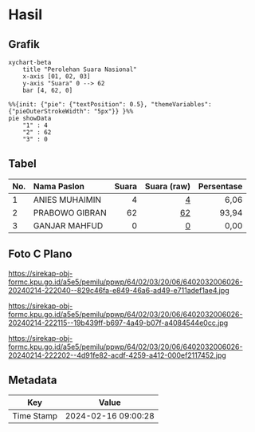 # Hasil

## Grafik

```mermaid
xychart-beta
    title "Perolehan Suara Nasional"
    x-axis [01, 02, 03]
    y-axis "Suara" 0 --> 62
    bar [4, 62, 0]
```

```mermaid
%%{init: {"pie": {"textPosition": 0.5}, "themeVariables": {"pieOuterStrokeWidth": "5px"}} }%%
pie showData
    "1" : 4
    "2" : 62
    "3" : 0
```

## Tabel

| No. | Nama Paslon    | Suara | Suara (raw) | Persentase |
|:--- |:-------------- | -----:| -----------:| ----------:|
| 1   | ANIES MUHAIMIN | 4     | [4][p-1]    | 6,06       |
| 2   | PRABOWO GIBRAN | 62    | [62][p-2]   | 93,94      |
| 3   | GANJAR MAHFUD  | 0     | [0][p-3]    | 0,00       |


[p-1]: https://github.com/gigit-pemilu/pemilu-2024/blob/main/pilpres/hitung-suara/sub/64-kalimantan-timur/sub/02-kutai-kartanegara/sub/03-loa-janan/sub/2006-batuah/sub/026-tps/sub/paslon-1.txt
[p-2]: https://github.com/gigit-pemilu/pemilu-2024/blob/main/pilpres/hitung-suara/sub/64-kalimantan-timur/sub/02-kutai-kartanegara/sub/03-loa-janan/sub/2006-batuah/sub/026-tps/sub/paslon-2.txt
[p-3]: https://github.com/gigit-pemilu/pemilu-2024/blob/main/pilpres/hitung-suara/sub/64-kalimantan-timur/sub/02-kutai-kartanegara/sub/03-loa-janan/sub/2006-batuah/sub/026-tps/sub/paslon-3.txt

## Foto C Plano

https://sirekap-obj-formc.kpu.go.id/a5e5/pemilu/ppwp/64/02/03/20/06/6402032006026-20240214-222040--829c46fa-e849-46a6-ad49-e711adef1ae4.jpg

https://sirekap-obj-formc.kpu.go.id/a5e5/pemilu/ppwp/64/02/03/20/06/6402032006026-20240214-222115--19b439ff-b697-4a49-b07f-a4084544e0cc.jpg

https://sirekap-obj-formc.kpu.go.id/a5e5/pemilu/ppwp/64/02/03/20/06/6402032006026-20240214-222202--4d91fe82-acdf-4259-a412-000ef2117452.jpg


## Metadata

| Key        | Value               |
| ---------- | ------------------- |
| Time Stamp | 2024-02-16 09:00:28 |



